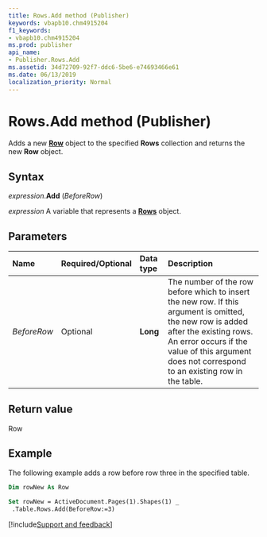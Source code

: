 ```yaml
---
title: Rows.Add method (Publisher)
keywords: vbapb10.chm4915204
f1_keywords:
- vbapb10.chm4915204
ms.prod: publisher
api_name:
- Publisher.Rows.Add
ms.assetid: 34d72709-92f7-ddc6-5be6-e74693466e61
ms.date: 06/13/2019
localization_priority: Normal
---
```



# Rows.Add method (Publisher)

Adds a new **[Row](Publisher.Row.md)** object to the specified **Rows** collection and returns the new **Row** object.


## Syntax

_expression_.**Add** (_BeforeRow_)

_expression_ A variable that represents a **[Rows](Publisher.Rows.md)** object.


## Parameters

|Name|Required/Optional|Data type|Description|
|:-----|:-----|:-----|:-----|
|_BeforeRow_ |Optional| **Long**|The number of the row before which to insert the new row. If this argument is omitted, the new row is added after the existing rows. An error occurs if the value of this argument does not correspond to an existing row in the table.|

## Return value

Row


## Example

The following example adds a row before row three in the specified table.

```vb
Dim rowNew As Row 
 
Set rowNew = ActiveDocument.Pages(1).Shapes(1) _ 
 .Table.Rows.Add(BeforeRow:=3)
```

[!include[Support and feedback](~/includes/feedback-boilerplate.md)]